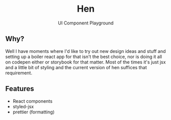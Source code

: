 <h1 align="center">Hen</h1>
<p align="center">UI Component Playground </p>

## Why?

Well I have moments where I'd like to try out new design ideas and stuff and setting up a boiler react app for that isn't the best choice, nor is doing it all on codepen either or storybook for that matter. Most of the times it's just jsx and a little bit of styling and the current version of hen suffices that requirement.

## Features

- React components
- styled-jsx
- prettier (formatting)
